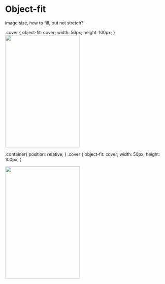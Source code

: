 <h1> Object-fit </h1>

image size, how to fill, but not stretch?

.cover {
  object-fit: cover;
  width: 50px;
  height: 100px;
}
<img src="http://i.stack.imgur.com/2OrtT.jpg" class="cover" width="242" height="363"/>

.container{
    position: relative;
}
.cover {
  object-fit: cover;
  width: 50px;
  height: 100px;
}
<div class="container">
    <img src="http://i.stack.imgur.com/2OrtT.jpg" class="cover" width="242" height="363"/>
</div>

